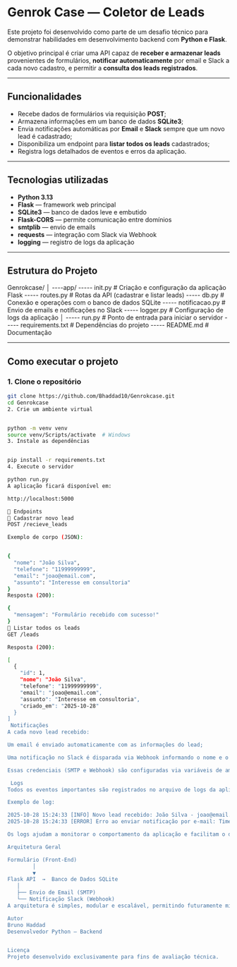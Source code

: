 #  Genrok Case — Coletor de Leads

Este projeto foi desenvolvido como parte de um desafio técnico para demonstrar habilidades em desenvolvimento backend com **Python e Flask**.

O objetivo principal é criar uma API capaz de **receber e armazenar leads** provenientes de formulários, **notificar automaticamente** por email e Slack a cada novo cadastro, e permitir a **consulta dos leads registrados**.

---

##  Funcionalidades

- Recebe dados de formulários via requisição **POST**;
- Armazena informações em um banco de dados **SQLite3**;
- Envia notificações automáticas por **Email** e **Slack** sempre que um novo lead é cadastrado;
- Disponibiliza um endpoint para **listar todos os leads** cadastrados;
- Registra logs detalhados de eventos e erros da aplicação.

---

##  Tecnologias utilizadas

- **Python 3.13**
- **Flask** — framework web principal
- **SQLite3** — banco de dados leve e embutido
- **Flask-CORS** — permite comunicação entre domínios
- **smtplib** — envio de emails
- **requests** — integração com Slack via Webhook
- **logging** — registro de logs da aplicação

---

##  Estrutura do Projeto

Genrokcase/
│
----app/
----- init.py # Criação e configuração da aplicação Flask
----- routes.py # Rotas da API (cadastrar e listar leads)
----- db.py # Conexão e operações com o banco de dados SQLite
----- notificacao.py # Envio de emails e notificações no Slack
----- logger.py # Configuração de logs da aplicação
│
----- run.py # Ponto de entrada para iniciar o servidor
----- requirements.txt # Dependências do projeto
----- README.md # Documentação


---

##  Como executar o projeto

### 1. Clone o repositório
```bash
git clone https://github.com/Bhaddad10/Genrokcase.git
cd Genrokcase
2. Crie um ambiente virtual


python -m venv venv
source venv/Scripts/activate  # Windows
3. Instale as dependências


pip install -r requirements.txt
4. Execute o servidor

python run.py
A aplicação ficará disponível em:

http://localhost:5000

🧩 Endpoints
🔹 Cadastrar novo lead
POST /recieve_leads

Exemplo de corpo (JSON):


{
  "nome": "João Silva",
  "telefone": "11999999999",
  "email": "joao@email.com",
  "assunto": "Interesse em consultoria"
}
Resposta (200):

{
  "mensagem": "Formulário recebido com sucesso!"
}
🔹 Listar todos os leads
GET /leads

Resposta (200):

[
  {
    "id": 1,
    "nome": "João Silva",
    "telefone": "11999999999",
    "email": "joao@email.com",
    "assunto": "Interesse em consultoria",
    "criado_em": "2025-10-28"
  }
]
 Notificações
A cada novo lead recebido:

Um email é enviado automaticamente com as informações do lead;

Uma notificação no Slack é disparada via Webhook informando o nome e o email do remetente.

Essas credenciais (SMTP e Webhook) são configuradas via variáveis de ambiente para manter segurança e evitar exposição de dados sensíveis no código.

 Logs
Todos os eventos importantes são registrados no arquivo de logs da aplicação, incluindo erros e ações de cadastro.

Exemplo de log:

2025-10-28 15:24:33 [INFO] Novo lead recebido: João Silva - joao@email.com
2025-10-28 15:24:33 [ERROR] Erro ao enviar notificação por e-mail: Timeout

Os logs ajudam a monitorar o comportamento da aplicação e facilitam o diagnóstico de problemas em ambiente de produção.

Arquitetura Geral

Formulário (Front-End)
        │
        ▼
Flask API  →  Banco de Dados SQLite
   │
   ├── Envio de Email (SMTP)
   └── Notificação Slack (Webhook)
A arquitetura é simples, modular e escalável, permitindo futuramente migrar para bancos como PostgreSQL ou adicionar filas de mensagens para notificações assíncronas.

Autor
Bruno Haddad
Desenvolvedor Python — Backend


Licença
Projeto desenvolvido exclusivamente para fins de avaliação técnica.
